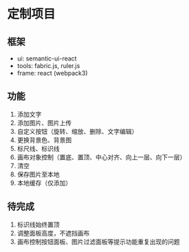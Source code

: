 # 定制项目

## 框架
* ui: semantic-ui-react
* tools: fabric.js, ruler.js
* frame: react (webpack3)

## 功能
1. 添加文字
2. 添加图片、图片上传
3. 自定义按钮（旋转、缩放、删除、文字编辑）
4. 更换背景色、背景图
5. 标尺线、标识线
6. 画布对象控制（置底、置顶、中心对齐、向上一层、向下一层）
7. 清空
8. 保存图片至本地
9. 本地缓存（仅添加）

## 待完成
1. 标识线始终置顶
2. 调整面板高度，不遮挡画布
3. 画布控制按钮面板、图片过滤面板等提示功能重复出现的问题
